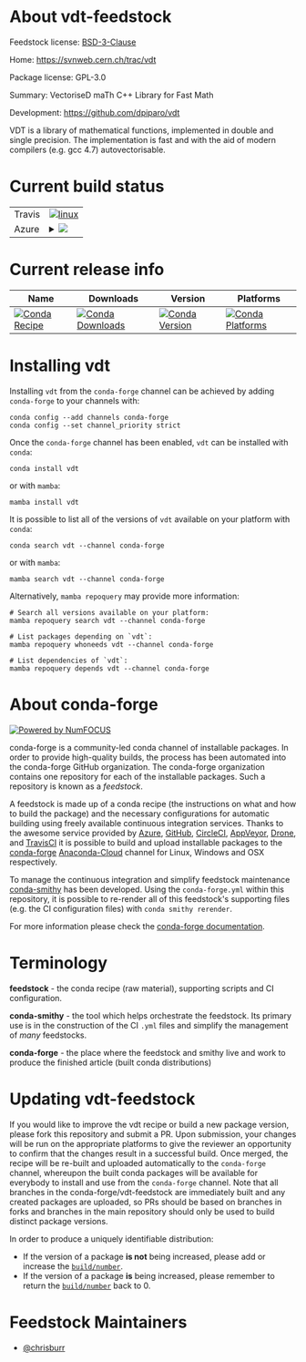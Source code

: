 About vdt-feedstock
===================

Feedstock license: [BSD-3-Clause](https://github.com/conda-forge/vdt-feedstock/blob/main/LICENSE.txt)

Home: https://svnweb.cern.ch/trac/vdt

Package license: GPL-3.0

Summary: VectoriseD maTh C++ Library for Fast Math

Development: https://github.com/dpiparo/vdt

VDT is a library of mathematical functions, implemented in double and
single precision. The implementation is fast and with the aid of modern
compilers (e.g. gcc 4.7) autovectorisable.


Current build status
====================


<table><tr>
    <td>Travis</td>
    <td>
      <a href="https://app.travis-ci.com/conda-forge/vdt-feedstock">
        <img alt="linux" src="https://img.shields.io/travis/com/conda-forge/vdt-feedstock/main.svg?label=Linux">
      </a>
    </td>
  </tr>
    
  <tr>
    <td>Azure</td>
    <td>
      <details>
        <summary>
          <a href="https://dev.azure.com/conda-forge/feedstock-builds/_build/latest?definitionId=2607&branchName=main">
            <img src="https://dev.azure.com/conda-forge/feedstock-builds/_apis/build/status/vdt-feedstock?branchName=main">
          </a>
        </summary>
        <table>
          <thead><tr><th>Variant</th><th>Status</th></tr></thead>
          <tbody><tr>
              <td>linux_64</td>
              <td>
                <a href="https://dev.azure.com/conda-forge/feedstock-builds/_build/latest?definitionId=2607&branchName=main">
                  <img src="https://dev.azure.com/conda-forge/feedstock-builds/_apis/build/status/vdt-feedstock?branchName=main&jobName=linux&configuration=linux%20linux_64_" alt="variant">
                </a>
              </td>
            </tr><tr>
              <td>linux_aarch64</td>
              <td>
                <a href="https://dev.azure.com/conda-forge/feedstock-builds/_build/latest?definitionId=2607&branchName=main">
                  <img src="https://dev.azure.com/conda-forge/feedstock-builds/_apis/build/status/vdt-feedstock?branchName=main&jobName=linux&configuration=linux%20linux_aarch64_" alt="variant">
                </a>
              </td>
            </tr><tr>
              <td>linux_ppc64le</td>
              <td>
                <a href="https://dev.azure.com/conda-forge/feedstock-builds/_build/latest?definitionId=2607&branchName=main">
                  <img src="https://dev.azure.com/conda-forge/feedstock-builds/_apis/build/status/vdt-feedstock?branchName=main&jobName=linux&configuration=linux%20linux_ppc64le_" alt="variant">
                </a>
              </td>
            </tr><tr>
              <td>osx_64</td>
              <td>
                <a href="https://dev.azure.com/conda-forge/feedstock-builds/_build/latest?definitionId=2607&branchName=main">
                  <img src="https://dev.azure.com/conda-forge/feedstock-builds/_apis/build/status/vdt-feedstock?branchName=main&jobName=osx&configuration=osx%20osx_64_" alt="variant">
                </a>
              </td>
            </tr><tr>
              <td>osx_arm64</td>
              <td>
                <a href="https://dev.azure.com/conda-forge/feedstock-builds/_build/latest?definitionId=2607&branchName=main">
                  <img src="https://dev.azure.com/conda-forge/feedstock-builds/_apis/build/status/vdt-feedstock?branchName=main&jobName=osx&configuration=osx%20osx_arm64_" alt="variant">
                </a>
              </td>
            </tr>
          </tbody>
        </table>
      </details>
    </td>
  </tr>
</table>

Current release info
====================

| Name | Downloads | Version | Platforms |
| --- | --- | --- | --- |
| [![Conda Recipe](https://img.shields.io/badge/recipe-vdt-green.svg)](https://anaconda.org/conda-forge/vdt) | [![Conda Downloads](https://img.shields.io/conda/dn/conda-forge/vdt.svg)](https://anaconda.org/conda-forge/vdt) | [![Conda Version](https://img.shields.io/conda/vn/conda-forge/vdt.svg)](https://anaconda.org/conda-forge/vdt) | [![Conda Platforms](https://img.shields.io/conda/pn/conda-forge/vdt.svg)](https://anaconda.org/conda-forge/vdt) |

Installing vdt
==============

Installing `vdt` from the `conda-forge` channel can be achieved by adding `conda-forge` to your channels with:

```
conda config --add channels conda-forge
conda config --set channel_priority strict
```

Once the `conda-forge` channel has been enabled, `vdt` can be installed with `conda`:

```
conda install vdt
```

or with `mamba`:

```
mamba install vdt
```

It is possible to list all of the versions of `vdt` available on your platform with `conda`:

```
conda search vdt --channel conda-forge
```

or with `mamba`:

```
mamba search vdt --channel conda-forge
```

Alternatively, `mamba repoquery` may provide more information:

```
# Search all versions available on your platform:
mamba repoquery search vdt --channel conda-forge

# List packages depending on `vdt`:
mamba repoquery whoneeds vdt --channel conda-forge

# List dependencies of `vdt`:
mamba repoquery depends vdt --channel conda-forge
```


About conda-forge
=================

[![Powered by
NumFOCUS](https://img.shields.io/badge/powered%20by-NumFOCUS-orange.svg?style=flat&colorA=E1523D&colorB=007D8A)](https://numfocus.org)

conda-forge is a community-led conda channel of installable packages.
In order to provide high-quality builds, the process has been automated into the
conda-forge GitHub organization. The conda-forge organization contains one repository
for each of the installable packages. Such a repository is known as a *feedstock*.

A feedstock is made up of a conda recipe (the instructions on what and how to build
the package) and the necessary configurations for automatic building using freely
available continuous integration services. Thanks to the awesome service provided by
[Azure](https://azure.microsoft.com/en-us/services/devops/), [GitHub](https://github.com/),
[CircleCI](https://circleci.com/), [AppVeyor](https://www.appveyor.com/),
[Drone](https://cloud.drone.io/welcome), and [TravisCI](https://travis-ci.com/)
it is possible to build and upload installable packages to the
[conda-forge](https://anaconda.org/conda-forge) [Anaconda-Cloud](https://anaconda.org/)
channel for Linux, Windows and OSX respectively.

To manage the continuous integration and simplify feedstock maintenance
[conda-smithy](https://github.com/conda-forge/conda-smithy) has been developed.
Using the ``conda-forge.yml`` within this repository, it is possible to re-render all of
this feedstock's supporting files (e.g. the CI configuration files) with ``conda smithy rerender``.

For more information please check the [conda-forge documentation](https://conda-forge.org/docs/).

Terminology
===========

**feedstock** - the conda recipe (raw material), supporting scripts and CI configuration.

**conda-smithy** - the tool which helps orchestrate the feedstock.
                   Its primary use is in the construction of the CI ``.yml`` files
                   and simplify the management of *many* feedstocks.

**conda-forge** - the place where the feedstock and smithy live and work to
                  produce the finished article (built conda distributions)


Updating vdt-feedstock
======================

If you would like to improve the vdt recipe or build a new
package version, please fork this repository and submit a PR. Upon submission,
your changes will be run on the appropriate platforms to give the reviewer an
opportunity to confirm that the changes result in a successful build. Once
merged, the recipe will be re-built and uploaded automatically to the
`conda-forge` channel, whereupon the built conda packages will be available for
everybody to install and use from the `conda-forge` channel.
Note that all branches in the conda-forge/vdt-feedstock are
immediately built and any created packages are uploaded, so PRs should be based
on branches in forks and branches in the main repository should only be used to
build distinct package versions.

In order to produce a uniquely identifiable distribution:
 * If the version of a package **is not** being increased, please add or increase
   the [``build/number``](https://docs.conda.io/projects/conda-build/en/latest/resources/define-metadata.html#build-number-and-string).
 * If the version of a package **is** being increased, please remember to return
   the [``build/number``](https://docs.conda.io/projects/conda-build/en/latest/resources/define-metadata.html#build-number-and-string)
   back to 0.

Feedstock Maintainers
=====================

* [@chrisburr](https://github.com/chrisburr/)


